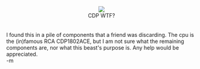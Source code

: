 <center><img src="./images/cdp_wtf.jpg"> 
<br />CDP WTF?</center>
<br />
<br />I found this in a pile of components that a friend was discarding.  The cpu is the (in)famous RCA CDP1802ACE, but I am not sure what the remaining components are, nor what this beast's purpose is.  Any help would be appreciated.
<br />-m